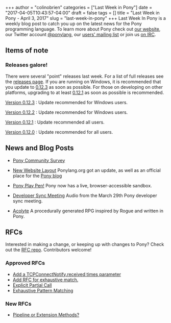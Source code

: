 +++
author = "colinobrien"
categories = ["Last Week in Pony"]
date = "2017-04-05T10:43:57-04:00"
draft = false
tags = []
title = "Last Week in Pony - April 3, 2017"
slug = "last-week-in-pony"
+++
Last Week In Pony is a weekly blog post to catch you up on the latest news for
the Pony programming language. To learn more about Pony check out [our website](ponylang.org), our Twitter account [@ponylang](https://twitter.com/ponylang), our [users' mailing list](https://pony.groups.io/g/user) or join us [on IRC](https://webchat.freenode.net/?channels=%23ponylang).
<!--more-->

## Items of note

### Releases galore!

There were several "point" releases last week. For a list of full releases see the [releases page](http://www.ponylang.org/categories/release/). If you are running on Windows, it is recommended that you update to [0.12.3](http://www.ponylang.org/blog/2017/04/0.12.3-released/) as soon as possible. For those on developing on other platforms, upgrading to at least [0.12.1](http://www.ponylang.org/blog/2017/04/0.12.1-released/) as soon as possible is recommended.

[Version 0.12.3](http://www.ponylang.org/blog/2017/04/0.12.3-released/)
: Update recommended for Windows users.
  
[Version 0.12.2](http://www.ponylang.org/blog/2017/04/0.12.2-released/)
: Update recommended for Windows users.

[Version 0.12.1](http://www.ponylang.org/blog/2017/04/0.12.1-released/)
: Update recommended all users.

[Version 0.12.0](http://www.ponylang.org/blog/2017/04/0.12.0-released/)
: Update recommended for all users.

## News and Blog Posts

- [Pony Community Survey](https://docs.google.com/forms/d/e/1FAIpQLScBNr5dPPCVYchRukAm-sFR3wipndVJiua3xHr8CslohVFRlg/viewform?c=0&w=1&usp=send_form)

- [New Website Layout](http://www.ponylang.org/) Ponylang.org got an update, as well as an official place for the [Pony blog](http://www.ponylang.org/blog/)

- [Pony Play Pen!](http://pony-playpen.lietar.net/) Pony now has a live, browser-accessible sandbox.

- [Developer Sync Meeting](https://pony.groups.io/g/dev/files/Pony%20Sync/March%2029,%202017) Audio from the March 29th Pony developer sync meeting.

- [Acolyte](https://github.com/jtfmumm/acolyte) A procedurally generated RPG inspired by Rogue and written in Pony.

## RFCs

Interested in making a change, or keeping up with changes to Pony? Check out the [RFC repo](https://github.com/ponylang/rfcs). Contributors welcome!

### Approved RFCs
- [Add a TCPConnectNotify.received times parameter](https://github.com/ponylang/rfcs/pull/85)
- [Add RFC for exhaustive match.](https://github.com/ponylang/rfcs/pull/86)
- [Explicit Partial Call](https://github.com/ponylang/rfcs/pull/82)
- [Exhaustive Pattern Matching](https://github.com/ponylang/rfcs/pull/86)

### New RFCs
  
- [Pipeline or Extension Methods?](https://github.com/ponylang/rfcs/issues/89)
